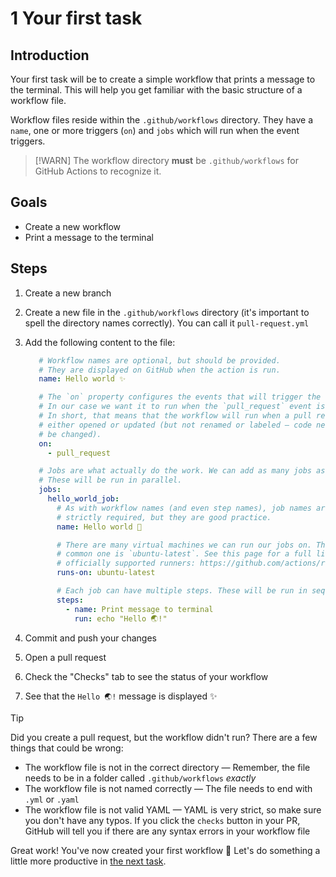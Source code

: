 # 1 Your first task

## Introduction

Your first task will be to create a simple workflow that prints a message to the terminal.
This will help you get familiar with the basic structure of a workflow file.

Workflow files reside within the `.github/workflows` directory.
They have a `name`, one or more triggers (`on`) and `jobs` which will run when the event triggers.

> [!WARN]
> The workflow directory **must** be `.github/workflows` for GitHub Actions to recognize it.

## Goals

- Create a new workflow
- Print a message to the terminal

## Steps

1. Create a new branch
1. Create a new file in the `.github/workflows` directory (it's important to spell the directory names correctly). You can call it `pull-request.yml`
1. Add the following content to the file:

   ```yaml
      # Workflow names are optional, but should be provided.
      # They are displayed on GitHub when the action is run.
      name: Hello world ✨

      # The `on` property configures the events that will trigger the workflow.
      # In our case we want it to run when the `pull_request` event is triggered.
      # In short, that means that the workflow will run when a pull request is
      # either opened or updated (but not renamed or labeled – code needs to
      # be changed).
      on:
        - pull_request

      # Jobs are what actually do the work. We can add as many jobs as we want.
      # These will be run in parallel.
      jobs:
        hello_world_job:
          # As with workflow names (and even step names), job names are not
          # strictly required, but they are good practice.
          name: Hello world 🌱

          # There are many virtual machines we can run our jobs on. The most
          # common one is `ubuntu-latest`. See this page for a full list of
          # officially supported runners: https://github.com/actions/runner-images
          runs-on: ubuntu-latest

          # Each job can have multiple steps. These will be run in sequence.
          steps:
            - name: Print message to terminal
              run: echo "Hello 🌏!"
   ```

1. Commit and push your changes
1. Open a pull request
1. Check the "Checks" tab to see the status of your workflow
1. See that the `Hello 🌏!` message is displayed ✨

> [!TIP]
> Did you create a pull request, but the workflow didn't run?
> There are a few things that could be wrong:
>
> - The workflow file is not in the correct directory — Remember, the file needs to be in a folder called `.github/workflows` _exactly_
> - The workflow file is not named correctly — The file needs to end with `.yml` or `.yaml`
> - The workflow file is not valid YAML — YAML is very strict, so make sure you don't have any typos. If you click the `checks` button in your PR, GitHub will tell you if there are any syntax errors in your workflow file

Great work!
You've now created your first workflow 🎉
Let's do something a little more productive in [the next task](../002/README.md).

